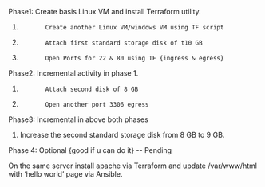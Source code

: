 Phase1: Create basis Linux VM and install Terraform utility. 
1.            Create another Linux VM/windows VM using TF script  
2.            Attach first standard storage disk of t10 GB
3.            Open Ports for 22 & 80 using TF {ingress & egress}

Phase2: Incremental activity in phase 1.
1.            Attach second disk of 8 GB
2.            Open another port 3306 egress 

Phase3: Incremental in above both phases
1.	Increase the second standard storage disk from 8 GB to 9 GB.

Phase 4: Optional {good if u can do it} -- Pending 

On the same server install apache via Terraform and update /var/www/html with ‘hello world’ page via Ansible.

